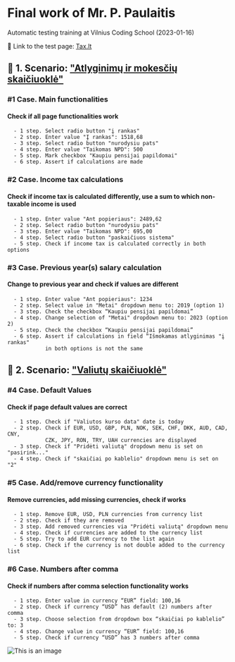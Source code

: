 # Final work of Mr. P. Paulaitis

Automatic testing training at Vilnius Coding School (2023-01-16)


:link: Link to the test page: [Tax.lt]( https://tax.lt/)

## :large_blue_circle: 1. Scenario: ["Atlyginimų ir mokesčių skaičiuoklė"](https://tax.lt/skaiciuokles/atlyginimo_ir_mokesciu_skaiciuokle)
### #1 Case. Main functionalities
    
#### Check if all page functionalities work
      - 1 step. Select radio button "į rankas"
      - 2 step. Enter value "Į rankas": 1518,68
      - 3 step. Select radio button "nurodysiu pats"
      - 4 step. Enter value "Taikomas NPD": 500
      - 5 step. Mark checkbox "Kaupiu pensijai papildomai"
      - 6 step. Assert if calculations are made

### #2 Case. Income tax calculations
#### Check if income tax is calculated differently, use a sum to which non-taxable income is used
      - 1 step. Enter value "Ant popieriaus": 2489,62
      - 2 step. Select radio button "nurodysiu pats"
      - 3 step. Enter value "Taikomas NPD": 695,00
      - 4 step. Select radio button "paskaičiuos sistema"
      - 5 step. Check if income tax is calculated correctly in both options

### #3 Case. Previous year(s) salary calculation
#### Change to previous year and check if values are different
      - 1 step. Enter value "Ant popieriaus": 1234
      - 2 step. Select value in "Metai" dropdown menu to: 2019 (option 1)
      - 3 step. Check the checkbox “Kaupiu pensijai papildomai”
      - 4 step. Change selection of "Metai" dropdown menu to: 2023 (option 2)
      - 5 step. Check the checkbox “Kaupiu pensijai papildomai”
      - 6 step. Assert if calculations in field “Išmokamas atlyginimas "į rankas" 
                in both options is not the same
        
        
## :large_blue_circle: 2. Scenario: ["Valiutų skaičiuoklė"](https://tax.lt/skaiciuokles/valiutu_skaiciuokle)    
### #4 Case. Default Values
#### Check if page default values are correct
      - 1 step. Check if "Valiutos kurso data" date is today
      - 2 step. Check if EUR, USD, GBP, PLN, NOK, SEK, CHF, DKK, AUD, CAD, CNY, 
                CZK, JPY, RON, TRY, UAH currencies are displayed
      - 3 step. Check if "Pridėti valiutą" dropdown menu is set on "pasirink..."
      - 4 step. Check if "skaičiai po kablelio" dropdown menu is set on "2"

### #5 Case. Add/remove currency functionality
#### Remove currencies, add missing currencies, check if works
      - 1 step. Remove EUR, USD, PLN currencies from currency list
      - 2 step. Check if they are removed
      - 3 step. Add removed currencies via "Pridėti valiutą" dropdown menu
      - 4 step. Check if currencies are added to the currency list
      - 5 step. Try to add EUR currency to the list again
      - 6 step. Check if the currency is not double added to the currency list

### #6 Case. Numbers after comma
#### Check if numbers after comma selection functionality works
      - 1 step. Enter value in currency “EUR” field: 100,16
      - 2 step. Check if currency “USD” has default (2) numbers after comma
      - 3 step. Choose selection from dropdown box “skaičiai po kablelio” to: 3
      - 4 step. Change value in currency “EUR” field: 100,16
      - 5 step. Check if currency “USD” has 3 numbers after comma

![This is an image](https://cdn-icons-png.flaticon.com/128/1616/1616487.png)

